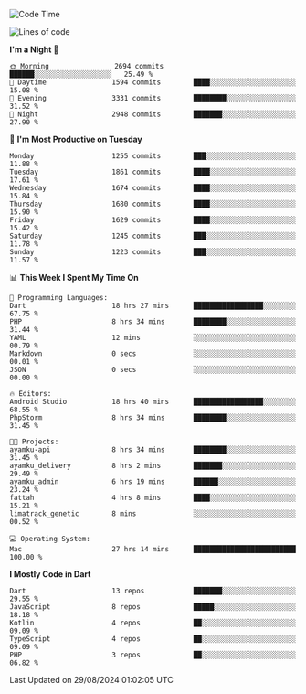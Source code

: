 <!--START_SECTION:waka-->
![Code Time](http://img.shields.io/badge/Code%20Time-716%20hrs%208%20mins-blue)

![Lines of code](https://img.shields.io/badge/From%20Hello%20World%20I%27ve%20Written-3.4%20million%20lines%20of%20code-blue)

**I'm a Night 🦉** 

```text
🌞 Morning                2694 commits        ██████░░░░░░░░░░░░░░░░░░░   25.49 % 
🌆 Daytime                1594 commits        ████░░░░░░░░░░░░░░░░░░░░░   15.08 % 
🌃 Evening                3331 commits        ████████░░░░░░░░░░░░░░░░░   31.52 % 
🌙 Night                  2948 commits        ███████░░░░░░░░░░░░░░░░░░   27.90 % 
```
📅 **I'm Most Productive on Tuesday** 

```text
Monday                   1255 commits        ███░░░░░░░░░░░░░░░░░░░░░░   11.88 % 
Tuesday                  1861 commits        ████░░░░░░░░░░░░░░░░░░░░░   17.61 % 
Wednesday                1674 commits        ████░░░░░░░░░░░░░░░░░░░░░   15.84 % 
Thursday                 1680 commits        ████░░░░░░░░░░░░░░░░░░░░░   15.90 % 
Friday                   1629 commits        ████░░░░░░░░░░░░░░░░░░░░░   15.42 % 
Saturday                 1245 commits        ███░░░░░░░░░░░░░░░░░░░░░░   11.78 % 
Sunday                   1223 commits        ███░░░░░░░░░░░░░░░░░░░░░░   11.57 % 
```


📊 **This Week I Spent My Time On** 

```text
💬 Programming Languages: 
Dart                     18 hrs 27 mins      █████████████████░░░░░░░░   67.75 % 
PHP                      8 hrs 34 mins       ████████░░░░░░░░░░░░░░░░░   31.44 % 
YAML                     12 mins             ░░░░░░░░░░░░░░░░░░░░░░░░░   00.79 % 
Markdown                 0 secs              ░░░░░░░░░░░░░░░░░░░░░░░░░   00.01 % 
JSON                     0 secs              ░░░░░░░░░░░░░░░░░░░░░░░░░   00.00 % 

🔥 Editors: 
Android Studio           18 hrs 40 mins      █████████████████░░░░░░░░   68.55 % 
PhpStorm                 8 hrs 34 mins       ████████░░░░░░░░░░░░░░░░░   31.45 % 

🐱‍💻 Projects: 
ayamku-api               8 hrs 34 mins       ████████░░░░░░░░░░░░░░░░░   31.45 % 
ayamku_delivery          8 hrs 2 mins        ███████░░░░░░░░░░░░░░░░░░   29.49 % 
ayamku_admin             6 hrs 19 mins       ██████░░░░░░░░░░░░░░░░░░░   23.24 % 
fattah                   4 hrs 8 mins        ████░░░░░░░░░░░░░░░░░░░░░   15.21 % 
limatrack_genetic        8 mins              ░░░░░░░░░░░░░░░░░░░░░░░░░   00.52 % 

💻 Operating System: 
Mac                      27 hrs 14 mins      █████████████████████████   100.00 % 
```

**I Mostly Code in Dart** 

```text
Dart                     13 repos            ███████░░░░░░░░░░░░░░░░░░   29.55 % 
JavaScript               8 repos             █████░░░░░░░░░░░░░░░░░░░░   18.18 % 
Kotlin                   4 repos             ██░░░░░░░░░░░░░░░░░░░░░░░   09.09 % 
TypeScript               4 repos             ██░░░░░░░░░░░░░░░░░░░░░░░   09.09 % 
PHP                      3 repos             ██░░░░░░░░░░░░░░░░░░░░░░░   06.82 % 
```




 Last Updated on 29/08/2024 01:02:05 UTC
<!--END_SECTION:waka-->

